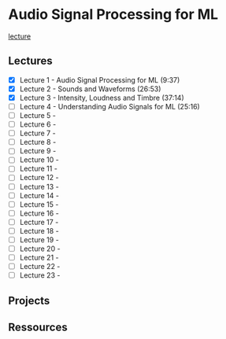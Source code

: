 # Audio Signal Processing for ML

[lecture](https://www.youtube.com/playlist?list=PL-wATfeyAMNqIee7cH3q1bh4QJFAaeNv0)


## Lectures 

- [X] Lecture 1 - Audio Signal Processing for ML (9:37)
- [X] Lecture 2 - Sounds and Waveforms (26:53)
- [X] Lecture 3 - Intensity, Loudness and Timbre (37:14)
- [ ] Lecture 4 - Understanding Audio Signals for ML (25:16)
- [ ] Lecture 5 - 
- [ ] Lecture 6 - 
- [ ] Lecture 7 - 
- [ ] Lecture 8 - 
- [ ] Lecture 9 - 
- [ ] Lecture 10 - 
- [ ] Lecture 11 - 
- [ ] Lecture 12 - 
- [ ] Lecture 13 - 
- [ ] Lecture 14 - 
- [ ] Lecture 15 - 
- [ ] Lecture 16 - 
- [ ] Lecture 17 - 
- [ ] Lecture 18 - 
- [ ] Lecture 19 - 
- [ ] Lecture 20 - 
- [ ] Lecture 21 - 
- [ ] Lecture 22 - 
- [ ] Lecture 23 - 

## Projects






## Ressources


